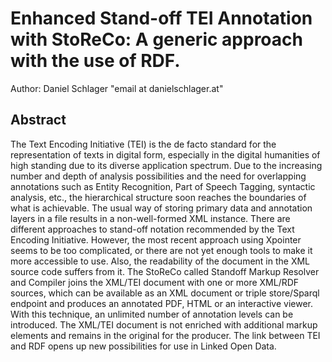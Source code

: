 # Enhanced Stand-off TEI Annotation with StoReCo: A generic approach with the use of RDF.

Author: Daniel Schlager "email at danielschlager.at"

## Abstract

The Text Encoding Initiative (TEI) is the de facto standard for the representation of texts in digital form, especially in the digital humanities of high standing due to its diverse application spectrum.
Due to the increasing number and depth of analysis possibilities and the need for overlapping annotations such as Entity Recognition, Part of Speech Tagging, syntactic analysis, etc., the hierarchical structure soon reaches the boundaries of what is achievable. The usual way of storing primary data and annotation layers in a file results in a non-well-formed XML instance.
There are different approaches to stand-off notation recommended by the Text Encoding Initiative. However, the most recent approach using Xpointer seems to be too complicated, or there are not yet enough tools to make it more accessible to use. Also, the readability of the document in the XML source code suffers from it. 
The StoReCo called Standoff Markup Resolver and Compiler joins the XML/TEI document with one or more XML/RDF sources, which can be available as an XML document or triple store/Sparql endpoint and produces an annotated PDF, HTML or an interactive viewer. 
With this technique, an unlimited number of annotation levels can be introduced. The XML/TEI document is not enriched with additional markup elements and remains in the original for the producer. The link between TEI and RDF opens up new possibilities for use in Linked Open Data.

